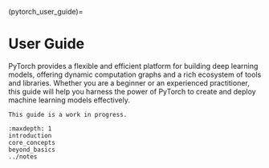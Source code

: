 (pytorch_user_guide)=
# User Guide

PyTorch provides a flexible and efficient platform for building deep learning models, offering
dynamic computation graphs and a rich ecosystem of tools and libraries. Whether you are a
beginner or an experienced practitioner, this guide will help you harness the power of
PyTorch to create and deploy machine learning models effectively.

```{note}
This guide is a work in progress.
```

```{toctree}
:maxdepth: 1
introduction
core_concepts
beyond_basics
../notes
```
